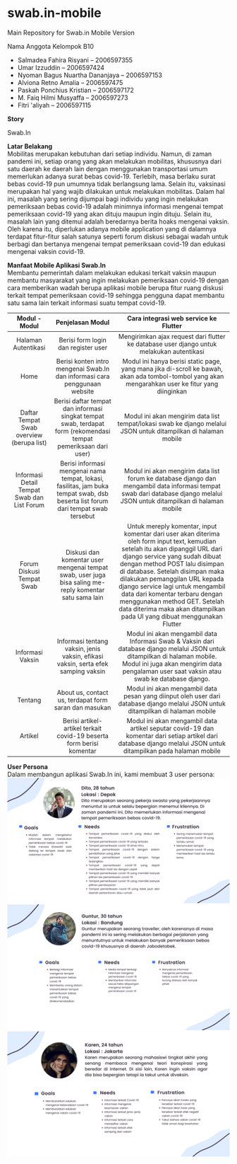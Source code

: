 # swab.in-mobile
Main Repository for Swab.in Mobile Version

Nama Anggota Kelompok B10

- Salmadea Fahira Risyani – 2006597355
-	Umar Izzuddin – 2006597424
-	Nyoman Bagus Nuartha Dananjaya – 2006597153
-	Alviona Retno Amalia – 2006597475
-	Paskah Ponchius Kristian – 2006597172
-	M. Faiq Hilmi Musyaffa – 2006597273
-	Fitri 'aliyah – 2006597115

**Story**

Swab.In

**Latar Belakang** <br>
Mobilitas merupakan kebutuhan dari setiap individu. Namun, di zaman pandemi ini, setiap orang yang akan melakukan mobilitas, khususnya dari satu daerah ke daerah lain dengan  menggunakan transportasi umum memerlukan adanya surat bebas covid-19. Terlebih, masa berlaku surat bebas covid-19 pun umumnya tidak berlangsung lama. Selain itu, vaksinasi merupakan hal yang wajib dilakukan untuk melakukan mobilitas. Dalam hal ini, masalah yang sering dijumpai bagi individu yang ingin melakukan pemeriksaan bebas covid-19 adalah minimnya informasi mengenai tempat pemeriksaan covid-19 yang akan dituju maupun ingin dituju. Selain itu, masalah lain yang ditemui adalah beredarnya berita hoaks mengenai vaksin. Oleh karena itu, diperlukan adanya mobile application yang di dalamnya terdapat fitur-fitur salah satunya seperti forum diskusi sebagai wadah untuk berbagi dan bertanya mengenai tempat pemeriksaan covid-19 dan edukasi mengenai vaksin covid-19.

**Manfaat Mobile Aplikasi Swab.In** <br>
Membantu pemerintah dalam melakukan edukasi terkait vaksin maupun membantu masyarakat yang ingin melakukan pemeriksaan covid-19 dengan cara memberikan wadah berupa aplikasi mobile berupa fitur ruang diskusi terkait tempat pemeriksaan covid-19 sehingga pengguna dapat membantu satu sama lain terkait informasi suatu tempat covid-19.

| Modul - Modul       | Penjelasan Modul | Cara integrasi web service ke Flutter |
|:---------------------:|:------------------:|:------------------:|
|Halaman Autentikasi  | Berisi form login dan register user                 |Mengirimkan ajax request dari flutter ke database user django untuk melakukan autentikasi|
|Home         | Berisi konten intro mengenai Swab.In dan informasi cara penggunaan website | Modul ini hanya berisi static page, yang mana jika di-scroll ke bawah, akan ada tombol-tombol yang akan mengarahkan user ke fitur yang diinginkan |
|Daftar Tempat Swab overview (berupa list) |Berisi daftar tempat dan informasi singkat tempat swab, terdapat form (rekomendasi tempat pemeriksaan dari user) |Modul ini akan mengirim data list tempat/lokasi swab ke django melalui JSON untuk ditampilkan di halaman mobile|
|Informasi Detail Tempat Swab dan List Forum |Berisi informasi mengenai nama tempat, lokasi, fasilitas, jam buka tempat swab, dsb beserta list forum dari tempat swab tersebut  |Modul ini akan mengirim data list forum ke database django dan mengambil data informasi tempat swab dari  database django melalui JSON untuk ditampilkan di halaman mobile|
|Forum Diskusi Tempat Swab| Diskusi dan komentar user mengenai tempat swab, user juga bisa saling me-reply komentar satu sama lain | Untuk mereply komentar, input komentar dari user akan diterima oleh form input text, kemudian setelah itu akan dipanggil URL dari django service yang sudah dibuat dengan method POST lalu disimpan  di database. Setelah disimpan maka dilakukan pemanggilan URL kepada django service lagi untuk mengambil data dari komentar terbaru dengan menggunakan method GET. Setelah data diterima maka akan ditampilkan pada UI yang dibuat menggunakan Flutter |
|Informasi Vaksin|Informasi tentang vaksin, jenis vaksin, efikasi vaksin, serta efek samping vaksin|Modul ini akan mengambil data Informasi Swab & Vaksin dari database django melalui JSON untuk ditampilkan di halaman mobile. Modul ini juga akan mengirim data pengalaman user saat vaksin atau swab ke database django. |
|Tentang|About us, contact us, terdapat form saran dan masukan|Modul ini akan mengambil data pesan yang diinput oleh user dari database django melalui JSON untuk ditampilkan di halaman mobile|
|Artikel| Berisi artikel-artikel terkait covid-19 beserta form berisi komentar| Modul ini akan mengambil data artikel seputar covid-19 dan komentar dari setiap artikel dari database django melalui JSON untuk ditampilkan pada halaman mobile|

**User Persona** <br>
Dalam membangun aplikasi Swab.In ini, kami membuat 3 user persona: <br>
![](UserPersona/UserPersona_1.png)
![](UserPersona/UserPersona_2.png)
![](UserPersona/UserPersona_3.png)
